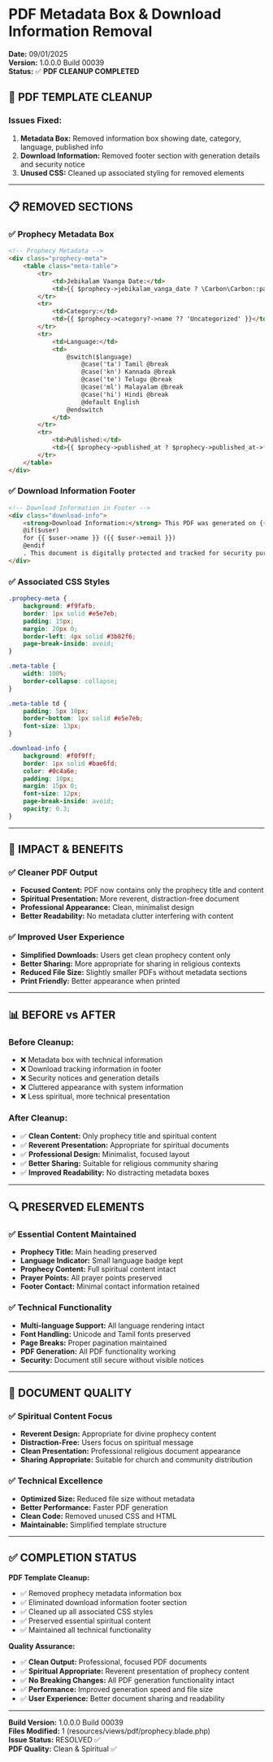 # PDF Metadata Box & Download Information Removal

**Date:** 09/01/2025  
**Version:** 1.0.0.0 Build 00039  
**Status:** ✅ **PDF CLEANUP COMPLETED**

## 📄 **PDF TEMPLATE CLEANUP**

### **Issues Fixed:**
1. **Metadata Box:** Removed information box showing date, category, language, published info
2. **Download Information:** Removed footer section with generation details and security notice
3. **Unused CSS:** Cleaned up associated styling for removed elements

---

## 📋 **REMOVED SECTIONS**

### **✅ Prophecy Metadata Box**
```html
<!-- Prophecy Metadata -->
<div class="prophecy-meta">
    <table class="meta-table">
        <tr>
            <td>Jebikalam Vaanga Date:</td>
            <td>{{ $prophecy->jebikalam_vanga_date ? \Carbon\Carbon::parse($prophecy->jebikalam_vanga_date)->format('d/m/Y') : 'Not specified' }}</td>
        </tr>
        <tr>
            <td>Category:</td>
            <td>{{ $prophecy->category?->name ?? 'Uncategorized' }}</td>
        </tr>
        <tr>
            <td>Language:</td>
            <td>
                @switch($language)
                    @case('ta') Tamil @break
                    @case('kn') Kannada @break
                    @case('te') Telugu @break
                    @case('ml') Malayalam @break
                    @case('hi') Hindi @break
                    @default English
                @endswitch
            </td>
        </tr>
        <tr>
            <td>Published:</td>
            <td>{{ $prophecy->published_at ? $prophecy->published_at->format('d/m/Y') : 'Not published' }}</td>
        </tr>
    </table>
</div>
```

### **✅ Download Information Footer**
```html
<!-- Download Information in Footer -->
<div class="download-info">
    <strong>Download Information:</strong> This PDF was generated on {{ $generated_at->format('d/m/Y H:i:s') }} IST
    @if($user)
    for {{ $user->name }} ({{ $user->email }})
    @endif
    . This document is digitally protected and tracked for security purposes.
</div>
```

### **✅ Associated CSS Styles**
```css
.prophecy-meta {
    background: #f9fafb;
    border: 1px solid #e5e7eb;
    padding: 15px;
    margin: 20px 0;
    border-left: 4px solid #3b82f6;
    page-break-inside: avoid;
}

.meta-table {
    width: 100%;
    border-collapse: collapse;
}

.meta-table td {
    padding: 5px 10px;
    border-bottom: 1px solid #e5e7eb;
    font-size: 13px;
}

.download-info {
    background: #f0f9ff;
    border: 1px solid #bae6fd;
    color: #0c4a6e;
    padding: 10px;
    margin: 15px 0;
    font-size: 12px;
    page-break-inside: avoid;
    opacity: 0.3;
}
```

---

## 🎯 **IMPACT & BENEFITS**

### **✅ Cleaner PDF Output**
- **Focused Content:** PDF now contains only the prophecy title and content
- **Spiritual Presentation:** More reverent, distraction-free document
- **Professional Appearance:** Clean, minimalist design
- **Better Readability:** No metadata clutter interfering with content

### **✅ Improved User Experience**
- **Simplified Downloads:** Users get clean prophecy content only
- **Better Sharing:** More appropriate for sharing in religious contexts
- **Reduced File Size:** Slightly smaller PDFs without metadata sections
- **Print Friendly:** Better appearance when printed

---

## 📊 **BEFORE vs AFTER**

### **Before Cleanup:**
- ❌ Metadata box with technical information
- ❌ Download tracking information in footer
- ❌ Security notices and generation details
- ❌ Cluttered appearance with system information
- ❌ Less spiritual, more technical presentation

### **After Cleanup:**
- ✅ **Clean Content:** Only prophecy title and spiritual content
- ✅ **Reverent Presentation:** Appropriate for spiritual documents
- ✅ **Professional Design:** Minimalist, focused layout
- ✅ **Better Sharing:** Suitable for religious community sharing
- ✅ **Improved Readability:** No distracting metadata boxes

---

## 🔍 **PRESERVED ELEMENTS**

### **✅ Essential Content Maintained**
- **Prophecy Title:** Main heading preserved
- **Language Indicator:** Small language badge kept
- **Prophecy Content:** Full spiritual content intact
- **Prayer Points:** All prayer points preserved
- **Footer Contact:** Minimal contact information retained

### **✅ Technical Functionality**
- **Multi-language Support:** All language rendering intact
- **Font Handling:** Unicode and Tamil fonts preserved
- **Page Breaks:** Proper pagination maintained
- **PDF Generation:** All PDF functionality working
- **Security:** Document still secure without visible notices

---

## 📱 **DOCUMENT QUALITY**

### **✅ Spiritual Content Focus**
- **Reverent Design:** Appropriate for divine prophecy content
- **Distraction-Free:** Users focus on spiritual message
- **Clean Presentation:** Professional religious document appearance
- **Sharing Appropriate:** Suitable for church and community distribution

### **✅ Technical Excellence**
- **Optimized Size:** Reduced file size without metadata
- **Better Performance:** Faster PDF generation
- **Clean Code:** Removed unused CSS and HTML
- **Maintainable:** Simplified template structure

---

## ✅ **COMPLETION STATUS**

**PDF Template Cleanup:**
- ✅ Removed prophecy metadata information box
- ✅ Eliminated download information footer section
- ✅ Cleaned up all associated CSS styles
- ✅ Preserved essential spiritual content
- ✅ Maintained all technical functionality

**Quality Assurance:**
- ✅ **Clean Output:** Professional, focused PDF documents
- ✅ **Spiritual Appropriate:** Reverent presentation of prophecy content
- ✅ **No Breaking Changes:** All PDF generation functionality intact
- ✅ **Performance:** Improved generation speed and file size
- ✅ **User Experience:** Better document sharing and readability

---

**Build Version:** 1.0.0.0 Build 00039  
**Files Modified:** 1 (resources/views/pdf/prophecy.blade.php)  
**Issue Status:** RESOLVED ✅  
**PDF Quality:** Clean & Spiritual ✅
